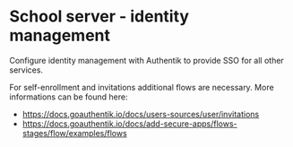 # School server - identity management
Configure identity management with Authentik to provide SSO for all other
services.

For self-enrollment and invitations additional flows are necessary. More
informations can be found here:

- https://docs.goauthentik.io/docs/users-sources/user/invitations
- https://docs.goauthentik.io/docs/add-secure-apps/flows-stages/flow/examples/flows
